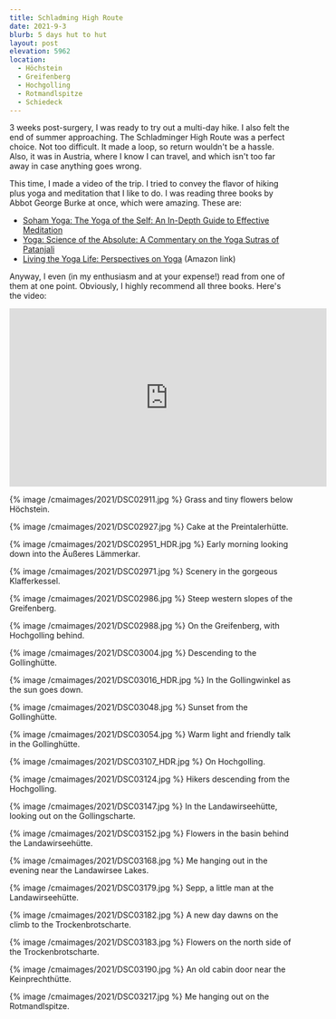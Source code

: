 ```yaml
---
title: Schladming High Route
date: 2021-9-3
blurb: 5 days hut to hut
layout: post
elevation: 5962
location:
  - Höchstein
  - Greifenberg
  - Hochgolling
  - Rotmandlspitze
  - Schiedeck
---
```


3 weeks post-surgery, I was ready to try out a multi-day hike. I also felt
the end of summer approaching. The Schladminger High Route was a perfect
choice. Not too difficult. It made a loop, so return wouldn't be a hassle.
Also, it was in Austria, where I know I can travel, and which isn't too
far away in case anything goes wrong.

This time, I made a video of the trip. I tried to convey the flavor of
hiking plus yoga and meditation that I like to do. I was reading three
books by Abbot George Burke at once, which were amazing. These are:

* [Soham Yoga: The Yoga of the Self: An In-Depth Guide to Effective Meditation](https://www.amazon.com/Soham-Yoga-Depth-Effective-Meditation-ebook/dp/B07FFBPPT8/ref=sr_1_11?dchild=1&keywords=abbot+george+burke&qid=1631961304&sr=8-11)
* [Yoga: Science of the Absolute: A Commentary on the Yoga Sutras of Patanjali](https://www.amazon.com/Yoga-Science-Absolute-Commentary-Patanjali-ebook/dp/B07P1XBMTL/ref=sr_1_12?dchild=1&keywords=abbot+george+burke&qid=1631961304&sr=8-12)
* [Living the Yoga Life: Perspectives on Yoga](https://www.amazon.com/Living-Yoga-Life-Perspectives-ebook/dp/B09BLKH82Z/ref=sr_1_5?dchild=1&keywords=abbot+george+burke&qid=1631961304&sr=8-5) (Amazon link)

Anyway, I even (in my enthusiasm and at your expense!) read from one of them at one point.
Obviously, I highly recommend all three books. Here's the video:

<iframe width="560" height="315" src="https://www.youtube.com/embed/W8x0f9nstaU" title="YouTube video player" frameborder="0" allow="accelerometer; autoplay; clipboard-write; encrypted-media; gyroscope; picture-in-picture" allowfullscreen></iframe>

{% image /cmaimages/2021/DSC02911.jpg %}
Grass and tiny flowers below Höchstein.

{% image /cmaimages/2021/DSC02927.jpg %}
Cake at the Preintalerhütte.

{% image /cmaimages/2021/DSC02951_HDR.jpg %}
Early morning looking down into the Äußeres Lämmerkar.

{% image /cmaimages/2021/DSC02971.jpg %}
Scenery in the gorgeous Klafferkessel.

{% image /cmaimages/2021/DSC02986.jpg %}
Steep western slopes of the Greifenberg.

{% image /cmaimages/2021/DSC02988.jpg %}
On the Greifenberg, with Hochgolling behind.

{% image /cmaimages/2021/DSC03004.jpg %}
Descending to the Gollinghütte.

{% image /cmaimages/2021/DSC03016_HDR.jpg %}
In the Gollingwinkel as the sun goes down.

{% image /cmaimages/2021/DSC03048.jpg %}
Sunset from the Gollinghütte.

{% image /cmaimages/2021/DSC03054.jpg %}
Warm light and friendly talk in the Gollinghütte.

{% image /cmaimages/2021/DSC03107_HDR.jpg %}
On Hochgolling.

{% image /cmaimages/2021/DSC03124.jpg %}
Hikers descending from the Hochgolling.

{% image /cmaimages/2021/DSC03147.jpg %}
In the Landawirseehütte, looking out on the Gollingscharte.

{% image /cmaimages/2021/DSC03152.jpg %}
Flowers in the basin behind the Landawirseehütte.

{% image /cmaimages/2021/DSC03168.jpg %}
Me hanging out in the evening near the Landawirsee Lakes.

{% image /cmaimages/2021/DSC03179.jpg %}
Sepp, a little man at the Landawirseehütte.

{% image /cmaimages/2021/DSC03182.jpg %}
A new day dawns on the climb to the Trockenbrotscharte.

{% image /cmaimages/2021/DSC03183.jpg %}
Flowers on the north side of the Trockenbrotscharte.

{% image /cmaimages/2021/DSC03190.jpg %}
An old cabin door near the Keinprechthütte.

{% image /cmaimages/2021/DSC03217.jpg %}
Me hanging out on the Rotmandlspitze.

